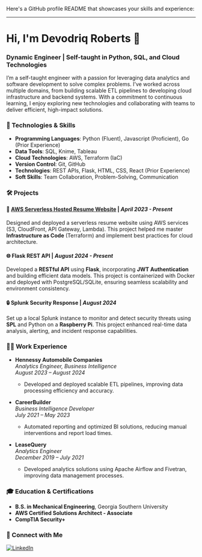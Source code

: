 Here's a GitHub profile README that showcases your skills and experience:

---

# Hi, I'm Devodriq Roberts 👋

### Dynamic Engineer | Self-taught in Python, SQL, and Cloud Technologies

I’m a self-taught engineer with a passion for leveraging data analytics and software development to solve complex problems. I’ve worked across multiple domains, from building scalable ETL pipelines to developing cloud infrastructure and backend systems. With a commitment to continuous learning, I enjoy exploring new technologies and collaborating with teams to deliver efficient, high-impact solutions.

### 🔧 Technologies & Skills
- **Programming Languages**: Python (Fluent), Javascript (Proficient), Go (Prior Experience)
- **Data Tools**: SQL, Knime, Tableau
- **Cloud Technologies**: AWS, Terraform (IaC)
- **Version Control**: Git, GitHub
- **Technologies**: REST APIs, Flask, HTML, CSS, React (Prior Experience)
- **Soft Skills**: Team Collaboration, Problem-Solving, Communication

### 🛠 Projects

#### 📄 [AWS Serverless Hosted Resume Website](https://devodriq-roberts.com) | *April 2023 - Present*
Designed and deployed a serverless resume website using AWS services (S3, CloudFront, API Gateway, Lambda). This project helped me master **Infrastructure as Code** (Terraform) and implement best practices for cloud architecture.

#### 🌐 Flask REST API | *August 2024 - Present*
Developed a **RESTful API** using **Flask**, incorporating **JWT Authentication** and building efficient data models. This project is containerized with Docker and deployed with PostgreSQL/SQLite, ensuring seamless scalability and environment consistency.

#### 🔒 Splunk Security Response | *August 2024*
Set up a local Splunk instance to monitor and detect security threats using **SPL** and Python on a **Raspberry Pi**. This project enhanced real-time data analysis, alerting, and incident response capabilities.

### 👩‍💻 Work Experience

- **Hennessy Automobile Companies**  
  *Analytics Engineer, Business Intelligence*  
  *August 2023 – August 2024*  
  - Developed and deployed scalable ETL pipelines, improving data processing efficiency and accuracy.

- **CareerBuilder**  
  *Business Intelligence Developer*  
  *July 2021 – May 2023*  
  - Automated reporting and optimized BI solutions, reducing manual interventions and report load times.

- **LeaseQuery**  
  *Analytics Engineer*  
  *December 2019 – July 2021*  
  - Developed analytics solutions using Apache Airflow and Fivetran, improving data management processes.

### 🎓 Education & Certifications
- **B.S. in Mechanical Engineering**, Georgia Southern University
- **AWS Certified Solutions Architect - Associate**
- **CompTIA Security+**


### 🤝 Connect with Me
[![LinkedIn](https://img.shields.io/badge/LinkedIn-Connect-blue)](http://www.linkedin.com/in/devodriq-roberts)


